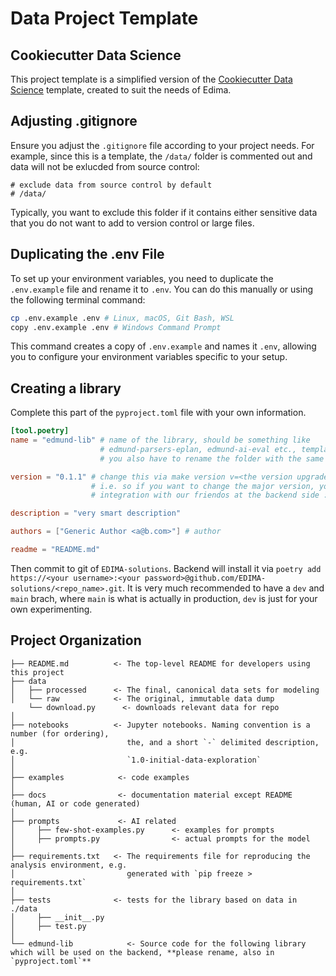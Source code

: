 # Data Project Template

## Cookiecutter Data Science
This project template is a simplified version of the [Cookiecutter Data Science](https://cookiecutter-data-science.drivendata.org) template, created to suit the needs of Edima.

## Adjusting .gitignore
Ensure you adjust the `.gitignore` file according to your project needs. For example, since this is a template, the `/data/` folder is commented out and data will not be exlucded from source control:

```plaintext
# exclude data from source control by default
# /data/
```

Typically, you want to exclude this folder if it contains either sensitive data that you do not want to add to version control or large files.

## Duplicating the .env File
To set up your environment variables, you need to duplicate the `.env.example` file and rename it to `.env`. You can do this manually or using the following terminal command:

```bash
cp .env.example .env # Linux, macOS, Git Bash, WSL
copy .env.example .env # Windows Command Prompt
```

This command creates a copy of `.env.example` and names it `.env`, allowing you to configure your environment variables specific to your setup.

## Creating a library
Complete this part of the `pyproject.toml` file with your own information.
```toml
[tool.poetry]
name = "edmund-lib" # name of the library, should be something like
                    # edmund-parsers-eplan, edmund-ai-eval etc., template being edmund-{related topic}-{name}
                    # you also have to rename the folder with the same name, but replace - with _

version = "0.1.1" # change this via make version v=<the version upgrade> command, follows semantic versioning (major.minor.patch)
                  # i.e. so if you want to change the major version, you do make version v=major. This is mainly for the main branch and
                  # integration with our friendos at the backend side :]

description = "very smart description"

authors = ["Generic Author <a@b.com>"] # author

readme = "README.md"
```
Then commit to git of `EDIMA-solutions`. Backend will install it via `poetry add https://<your username>:<your password>@github.com/EDIMA-solutions/<repo_name>.git`. It is very much recommended to have a `dev` and `main` brach, where `main` is what is actually in production, `dev` is just for your own experimenting.

## Project Organization

```
├── README.md          <- The top-level README for developers using this project
├── data
│   ├── processed      <- The final, canonical data sets for modeling
│   └── raw            <- The original, immutable data dump
    └── download.py      <- downloads relevant data for repo
│
├── notebooks          <- Jupyter notebooks. Naming convention is a number (for ordering),
│                         the, and a short `-` delimited description, e.g.
│                         `1.0-initial-data-exploration`
│
├── examples            <- code examples
│
├── docs                <- documentation material except README (human, AI or code generated)
│
├── prompts             <- AI related
│     ├── few-shot-examples.py      <- examples for prompts
│     ├── prompts.py                <- actual prompts for the model
│
├── requirements.txt   <- The requirements file for reproducing the analysis environment, e.g.
│                         generated with `pip freeze > requirements.txt`
│
├── tests              <- tests for the library based on data in ./data
│     ├── __init__.py
│     ├── test.py
│
└── edmund-lib            <- Source code for the following library which will be used on the backend, **please rename, also in `pyproject.toml`**
```